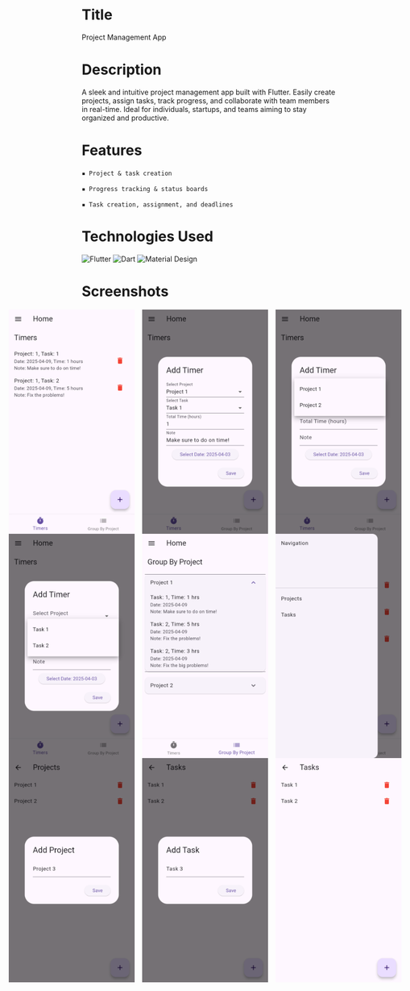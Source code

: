 # Title
Project Management App

# Description
A sleek and intuitive project management app built with Flutter. Easily create projects, assign tasks, track progress, and collaborate with team members in real-time.
Ideal for individuals, startups, and teams aiming to stay organized and productive.

# Features
`▪ Project & task creation`

`▪ Progress tracking & status boards`
  
`▪ Task creation, assignment, and deadlines`


# Technologies Used
![Flutter](https://img.shields.io/badge/Flutter-02569B?style=for-the-badge&logo=flutter&logoColor=white)
![Dart](https://img.shields.io/badge/Dart-0175C2?style=for-the-badge&logo=dart&logoColor=white)
![Material Design](https://img.shields.io/badge/material%20design-757575?style=for-the-badge&logo=material%20design&logoColor=white)

# Screenshots
<div style="display: flex; justify-content: center; align-items: center;">
  <img src="screenshots/home-entries.png" style="width: 250px; margin-right: 15px;"/>
  <img src="screenshots/entry-add.png" style="width: 250px; margin-right: 15px;"/>
  <img src="screenshots/entry-project-list.png" style="width: 250px; margin-right: 15px;"/>
</div>

<div style="display: flex; justify-content: center; align-items: center;">
  <img src="screenshots/entry-task-list.png" style="width: 250px; margin-right: 15px;"/>
  <img src="screenshots/home-entries-group.png" style="width: 250px; margin-right: 15px;"/>
  <img src="screenshots/menu.png" style="width: 250px; margin-right: 15px;"/>
</div>

<div style="display: flex; justify-content: center; align-items: center;">
  <img src="screenshots/project-add.png" style="width: 250px; margin-right: 15px;"/>
  <img src="screenshots/task-add.png" style="width: 250px; margin-right: 15px;"/>
  <img src="screenshots/task-management.png" style="width: 250px; margin-right: 15px;"/>
</div>


